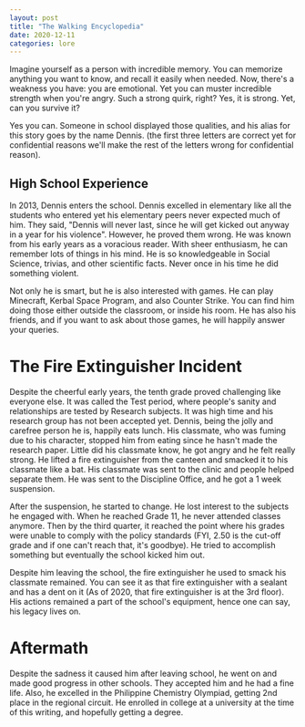 ```yaml
---
layout: post
title: "The Walking Encyclopedia"
date: 2020-12-11
categories: lore
---
```


Imagine yourself as a person with incredible memory. You can memorize anything you want to know, and recall it easily when needed. Now, there's a weakness you have: you are emotional. Yet you can muster incredible strength when you're angry. Such a strong quirk, right? Yes, it is strong. Yet, can you survive it?

Yes you can. Someone in school displayed those qualities, and his alias for this story goes by the name Dennis. (the first three letters are correct yet for confidential reasons we'll make the rest of the letters wrong for confidential reason).

## High School Experience

In 2013, Dennis enters the school. Dennis excelled in elementary like all the students who entered yet his elementary peers never expected much of him. They said, "Dennis will never last, since he will get kicked out anyway in a year for his violence". However, he proved them wrong. He was known from his early years as a voracious reader. With sheer enthusiasm, he can remember lots of things in his mind. He is so knowledgeable in Social Science, trivias, and other scientific facts. Never once in his time he did something violent.

Not only he is smart, but he is also interested with games. He can play Minecraft, Kerbal Space Program, and also Counter Strike. You can find him doing those either outside the classroom, or inside his room. He has also his friends, and if you want to ask about those games, he will happily answer your queries.

# The Fire Extinguisher Incident

Despite the cheerful early years, the tenth grade proved challenging like everyone else. It was called the Test period, where people's sanity and relationships are tested by Research subjects. It was high time and his research group has not been accepted yet. Dennis, being the jolly and carefree person he is, happily eats lunch. His classmate, who was fuming due to his character, stopped him from eating since he hasn't made the research paper. Little did his classmate know, he got angry and he felt really strong. He lifted a fire extinguisher from the canteen and smacked it to his classmate like a bat. His classmate was sent to the clinic and people helped separate them. He was sent to the Discipline Office, and he got a 1 week suspension.

After the suspension, he started to change. He lost interest to the subjects he engaged with. When he reached Grade 11, he never attended classes anymore. Then by the third quarter, it reached the point where his grades were unable to comply with the policy standards (FYI, 2.50 is the cut-off grade and if one can't reach that, it's goodbye). He tried to accomplish something but eventually the school kicked him out.

Despite him leaving the school, the fire extinguisher he used to smack his classmate remained. You can see it as that fire extinguisher with a sealant and has a dent on it (As of 2020, that fire extinguisher is at the 3rd floor). His actions remained a part of the school's equipment, hence one can say, his legacy lives on.

# Aftermath

Despite the sadness it caused him after leaving school, he went on and made good progress in other schools. They accepted him and he had a fine life. Also, he excelled in the Philippine Chemistry Olympiad, getting 2nd place in the regional circuit. He enrolled in college at a university at the time of this writing, and hopefully getting a degree.


